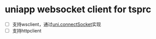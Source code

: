 # uniapp websocket client for tsprc
- [ ] 支持wsclient，通过[uni.connectSocket](https://uniapp.dcloud.net.cn/api/request/websocket.html#connectsocket)实现
- [ ] 支持httpclient
